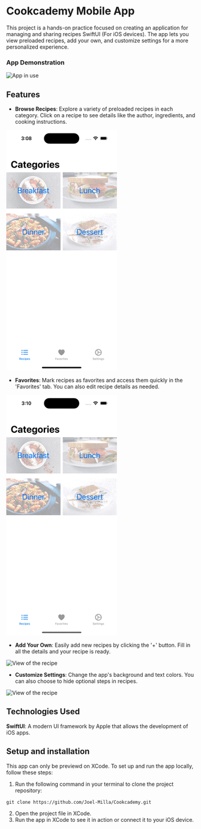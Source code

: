 # Cookcademy Mobile App

This project is a hands-on practice focused on creating an application for managing and sharing recipes SwiftUI (For iOS devices). The app lets you view preloaded recipes, add your own, and customize settings for a more personalized experience.


### App Demonstration
![App in use](Assets/cookacademy.gif)

## Features
- **Browse Recipes**: Explore a variety of preloaded recipes in each category. Click on a recipe to see details like the author, ingredients, and cooking instructions.

![View of the recipe](Assets/recipe.gif)
- **Favorites**: Mark recipes as favorites and access them quickly in the 'Favorites' tab. You can also edit recipe details as needed.
  
![View of the recipe](Assets/favoritesEdit.gif)
- **Add Your Own**: Easily add new recipes by clicking the '+' button. Fill in all the details and your recipe is ready.
  
![View of the recipe](Assets/add.gif)
- **Customize Settings**: Change the app's background and text colors. You can also choose to hide optional steps in recipes.
  
![View of the recipe](Assets/settings.gif)

## Technologies Used
**SwiftUI**: A modern UI framework by Apple that allows the development of iOS apps.

## Setup and installation
This app can only be previewd on XCode. To set up and run the app locally, follow these steps:
1. Run the following command in your terminal to clone the project repository:
```shell
git clone https://github.com/Joel-Milla/Cookcademy.git
```
2. Open the project file in XCode.
3. Run the app in XCode to see it in action or connect it to your iOS device.
